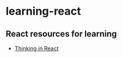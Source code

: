 learning-react
==============

## React resources for learning

- [Thinking in React](http://facebook.github.io/react/docs/thinking-in-react.html)
